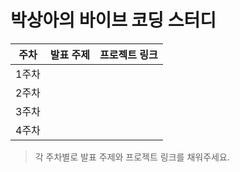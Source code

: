 # 박상아의 바이브 코딩 스터디

| 주차  | 발표 주제 | 프로젝트 링크 |
| ----- | --------- | ------------- |
| 1주차 |           |               |
| 2주차 |           |               |
| 3주차 |           |               |
| 4주차 |           |               |

> 각 주차별로 발표 주제와 프로젝트 링크를 채워주세요.
